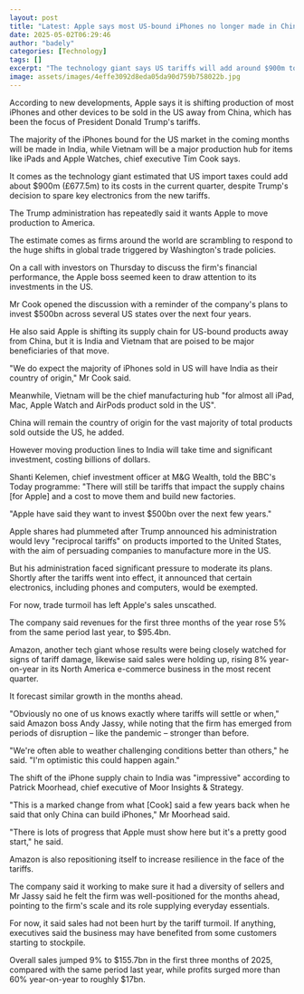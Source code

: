 ```yaml
---
layout: post
title: "Latest: Apple says most US-bound iPhones no longer made in China"
date: 2025-05-02T06:29:46
author: "badely"
categories: [Technology]
tags: []
excerpt: "The technology giant says US tariffs will add around $900m to its costs this quarter."
image: assets/images/4effe3092d8eda05da90d759b758022b.jpg
---
```


According to new developments, Apple says it is shifting production of most iPhones and other devices to be sold in the US away from China, which has been the focus of President Donald Trump's tariffs.

The majority of the iPhones bound for the US market in the coming months will be made in India, while Vietnam will be a major production hub for items like iPads and Apple Watches, chief executive Tim Cook says.

It comes as the technology giant estimated that US import taxes could add about $900m (£677.5m) to its costs in the current quarter, despite Trump's decision to spare key electronics from the new tariffs.

The Trump administration has repeatedly said it wants Apple to move production to America. 

The estimate comes as firms around the world are scrambling to respond to the huge shifts in global trade triggered by Washington's trade policies.

On a call with investors on Thursday to discuss the firm's financial performance, the Apple boss seemed keen to draw attention to its investments in the US.

Mr Cook opened the discussion with a reminder of the company's plans to invest $500bn across several US states over the next four years.

He also said Apple is shifting its supply chain for US-bound products away from China, but it is India and Vietnam that are poised to be major beneficiaries of that move.

"We do expect the majority of iPhones sold in US will have India as their country of origin," Mr Cook said.

Meanwhile, Vietnam will be the chief manufacturing hub "for almost all iPad, Mac, Apple Watch and AirPods product sold in the US".

China will remain the country of origin for the vast majority of total products sold outside the US, he added.

However moving production lines to India will take time and significant investment, costing billions of dollars.

Shanti Kelemen, chief investment officer at M&G Wealth, told the BBC's Today programme: "There will still be tariffs that impact the supply chains [for Apple] and a cost to move them and build new factories.

"Apple have said they want to invest $500bn over the next few years."

Apple shares had plummeted after Trump announced his administration would levy "reciprocal tariffs" on products imported to the United States, with the aim of persuading companies to manufacture more in the US.

But his administration faced significant pressure to moderate its plans. Shortly after the tariffs went into effect, it announced that certain electronics, including phones and computers, would be exempted.

For now, trade turmoil has left Apple's sales unscathed.

The company said revenues for the first three months of the year rose 5% from the same period last year, to $95.4bn.

Amazon, another tech giant whose results were being closely watched for signs of tariff damage, likewise said sales were holding up, rising 8% year-on-year in its North America e-commerce business in the most recent quarter.

It forecast similar growth in the months ahead. 

"Obviously no one of us knows exactly where tariffs will settle or when," said Amazon boss Andy Jassy, while noting that the firm has emerged from periods of disruption – like the pandemic – stronger than before.

"We're often able to weather challenging conditions better than others," he said. "I'm optimistic this could happen again."

The shift of the iPhone supply chain to India was "impressive" according to Patrick Moorhead, chief executive of Moor Insights & Strategy.

"This is a marked change from what [Cook] said a few years back when he said that only China can build iPhones," Mr Moorhead said.

"There is lots of progress that Apple must show here but it's a pretty good start," he said.

Amazon is also repositioning itself to increase resilience in the face of the tariffs.

The company said it working to make sure it had a diversity of sellers and Mr Jassy said he felt the firm was well-positioned for the months ahead, pointing to the firm's scale and its role supplying everyday essentials.

For now, it said sales had not been hurt by the tariff turmoil. If anything, executives said the business may have benefited from some customers starting to stockpile.

Overall sales jumped 9% to $155.7bn in the first three months of 2025, compared with the same period last year, while profits surged more than 60% year-on-year to roughly $17bn.

